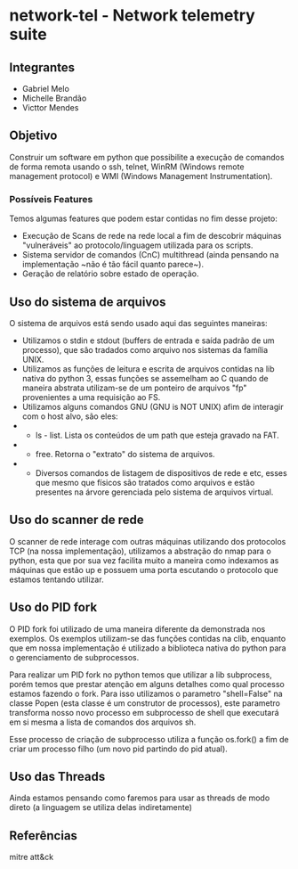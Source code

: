 # network-tel - Network telemetry suite

## Integrantes

* Gabriel Melo
* Michelle Brandão
* Victtor Mendes

## Objetivo

Construir um software em python que possibilite a execução de comandos de forma remota usando o ssh, telnet, WinRM (Windows remote management protocol) e WMI (Windows Management Instrumentation).

### Possíveis Features

Temos algumas features que podem estar contidas no fim desse projeto:
* Execução de Scans de rede na rede local a fim de descobrir máquinas "vulneráveis" ao protocolo/linguagem utilizada para os scripts.
* Sistema servidor de comandos (CnC) multithread (ainda pensando na implementação ~não é tão fácil quanto parece~).
* Geração de relatório sobre estado de operação.

## Uso do sistema de arquivos

O sistema de arquivos está sendo usado aqui das seguintes maneiras:
* Utilizamos o stdin e stdout (buffers de entrada e saída padrão de um processo), que são tradados como arquivo nos sistemas da família UNIX.
* Utilizamos as funções de leitura e escrita de arquivos contidas na lib nativa do python 3, essas funções se assemelham ao C quando de maneira abstrata utilizam-se de um ponteiro de arquivos "fp" provenientes a uma requisição ao FS.
* Utilizamos alguns comandos GNU (GNU is NOT UNIX) afim de interagir com o host alvo, são eles:
* * ls - list. Lista os conteúdos de um path que esteja gravado na FAT.
* * free. Retorna o "extrato" do sistema de arquivos.
* * Diversos comandos de listagem de dispositivos de rede e etc, esses que mesmo que físicos são tratados como arquivos e estão presentes na árvore gerenciada pelo sistema de arquivos virtual.

## Uso do scanner de rede

O scanner de rede interage com outras máquinas utilizando dos protocolos TCP (na nossa implementação), utilizamos a abstração do nmap para o python, esta que por sua vez facilita muito a maneira como indexamos as máquinas que estão up e possuem uma porta escutando o protocolo que estamos tentando utilizar.

## Uso do PID fork

O PID fork foi utilizado de uma maneira diferente da demonstrada nos exemplos. Os exemplos utilizam-se das funções contidas na clib, enquanto que em nossa implementação é utilizado a biblioteca nativa do python para o gerenciamento de subprocessos.

Para realizar um PID fork no python temos que utilizar a lib subprocess, porém temos que prestar atenção em alguns detalhes como qual processo estamos fazendo o fork. Para isso utilizamos o parametro "shell=False" na classe Popen (esta classe é um construtor de processos), este parametro transforma nosso novo processo em subprocesso de shell que executará em si mesma a lista de comandos dos arquivos sh.

Esse processo de criação de subprocesso utiliza a função os.fork() a fim de criar um processo filho (um novo pid partindo do pid atual).

## Uso das Threads

Ainda estamos pensando como faremos para usar as threads de modo direto (a linguagem se utiliza delas indiretamente)

## Referências

mitre att&ck
